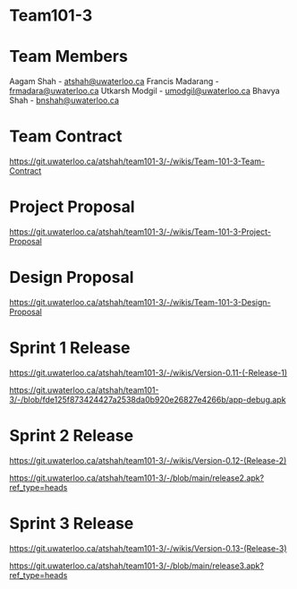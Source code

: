 # Team101-3

# Team Members
Aagam Shah - atshah@uwaterloo.ca
Francis Madarang - frmadara@uwaterloo.ca
Utkarsh Modgil - umodgil@uwaterloo.ca
Bhavya Shah - bnshah@uwaterloo.ca

# Team Contract
https://git.uwaterloo.ca/atshah/team101-3/-/wikis/Team-101-3-Team-Contract 

# Project Proposal
https://git.uwaterloo.ca/atshah/team101-3/-/wikis/Team-101-3-Project-Proposal 

# Design Proposal
https://git.uwaterloo.ca/atshah/team101-3/-/wikis/Team-101-3-Design-Proposal 

# Sprint 1 Release
https://git.uwaterloo.ca/atshah/team101-3/-/wikis/Version-0.11-(-Release-1) 

https://git.uwaterloo.ca/atshah/team101-3/-/blob/fde125f873424427a2538da0b920e26827e4266b/app-debug.apk

# Sprint 2 Release
https://git.uwaterloo.ca/atshah/team101-3/-/wikis/Version-0.12-(Release-2)

https://git.uwaterloo.ca/atshah/team101-3/-/blob/main/release2.apk?ref_type=heads

# Sprint 3 Release
https://git.uwaterloo.ca/atshah/team101-3/-/wikis/Version-0.13-(Release-3)

https://git.uwaterloo.ca/atshah/team101-3/-/blob/main/release3.apk?ref_type=heads

